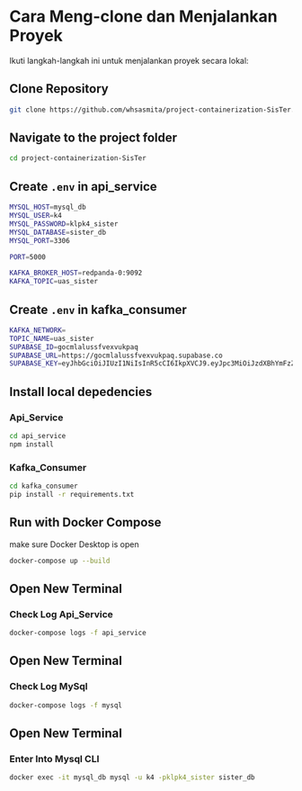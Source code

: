 # Cara Meng-clone dan Menjalankan Proyek
Ikuti langkah-langkah ini untuk menjalankan proyek secara lokal:

## Clone Repository
```bash
git clone https://github.com/whsasmita/project-containerization-SisTer.git
```

## Navigate to the project folder
```bash
cd project-containerization-SisTer
```

## Create `.env` in api_service
```bash
MYSQL_HOST=mysql_db
MYSQL_USER=k4
MYSQL_PASSWORD=klpk4_sister
MYSQL_DATABASE=sister_db
MYSQL_PORT=3306

PORT=5000

KAFKA_BROKER_HOST=redpanda-0:9092
KAFKA_TOPIC=uas_sister
```

## Create `.env` in kafka_consumer
```bash
KAFKA_NETWORK=
TOPIC_NAME=uas_sister
SUPABASE_ID=gocmlalussfvexvukpaq
SUPABASE_URL=https://gocmlalussfvexvukpaq.supabase.co
SUPABASE_KEY=eyJhbGciOiJIUzI1NiIsInR5cCI6IkpXVCJ9.eyJpc3MiOiJzdXBhYmFzZSIsInJlZiI6ImdvY21sYWx1c3NmdmV4dnVrcGFxIiwicm9sZSI6ImFub24iLCJpYXQiOjE3NTIxNTU1MDEsImV4cCI6MjA2NzczMTUwMX0.6wqux9NhdoZddE_z8c_6zT2FP8fBa4ppDt-6flC_-CM
```

## Install local depedencies
### Api_Service
```bash
cd api_service
npm install
```
### Kafka_Consumer
```bash
cd kafka_consumer
pip install -r requirements.txt
```

## Run with Docker Compose
make sure Docker Desktop is open
```bash
docker-compose up --build
```

## Open New Terminal
### Check Log Api_Service
```bash
docker-compose logs -f api_service
```

## Open New Terminal
### Check Log MySql
```bash
docker-compose logs -f mysql
```

## Open New Terminal
### Enter Into Mysql CLI
```bash
docker exec -it mysql_db mysql -u k4 -pklpk4_sister sister_db
```
